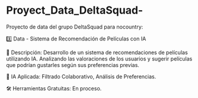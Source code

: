 # Proyect_Data_DeltaSquad-
Proyecto de data del grupo DeltaSquad para nocountry:

3️⃣ Data - Sistema de Recomendación de Películas con IA

🎥 Descripción: Desarrollo de un sistema de recomendaciones de películas utilizando IA. Analizando las valoraciones de los usuarios y sugerir películas que podrían gustarles según sus preferencias previas.

🤖 IA Aplicada: Filtrado Colaborativo, Análisis de Preferencias.

🛠️ Herramientas Gratuitas: En proceso.
